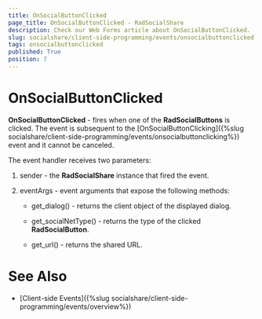 ```yaml
---
title: OnSocialButtonClicked
page_title: OnSocialButtonClicked - RadSocialShare
description: Check our Web Forms article about OnSocialButtonClicked.
slug: socialshare/client-side-programming/events/onsocialbuttonclicked
tags: onsocialbuttonclicked
published: True
position: 7
---
```


# OnSocialButtonClicked





**OnSocialButtonClicked** - fires when one of the **RadSocialButtons** is clicked. The event is subsequent to the [OnSocialButtonClicking]({%slug socialshare/client-side-programming/events/onsocialbuttonclicking%}) event and it cannot be canceled.

The event handler receives two parameters:

1. sender - the **RadSocialShare** instance that fired the event.

1. eventArgs - event arguments that expose the following methods:

	* get_dialog() - returns the client object of the displayed dialog.
	
	* get_socialNetType() - returns the type of the clicked **RadSocialButton**.
	
	* get_url() - returns the shared URL.

# See Also

 * [Client-side Events]({%slug socialshare/client-side-programming/events/overview%})
